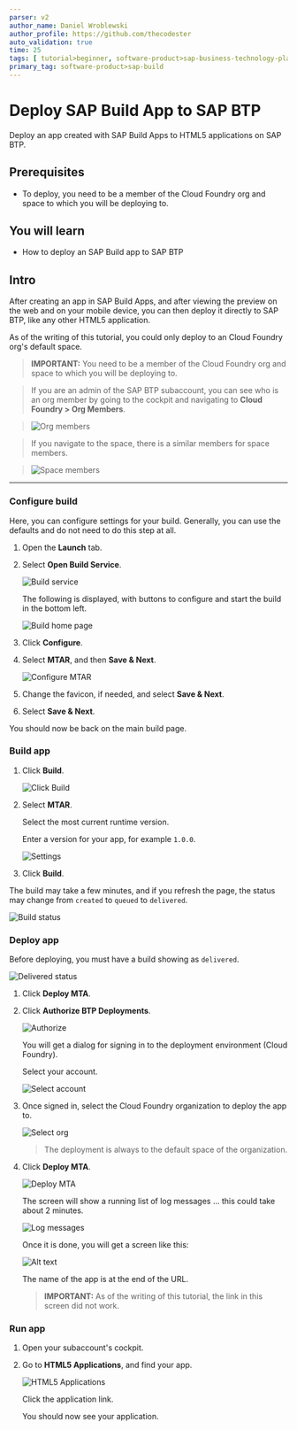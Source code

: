 ```yaml
---
parser: v2
author_name: Daniel Wroblewski
author_profile: https://github.com/thecodester
auto_validation: true
time: 25
tags: [ tutorial>beginner, software-product>sap-business-technology-platform,software-product>sap-build, software-product>sap-build-apps--enterprise-edition, software-product>sap-build-process-automation]
primary_tag: software-product>sap-build
---
```

 

# Deploy SAP Build App to SAP BTP
<!-- description --> Deploy an app created with SAP Build Apps to HTML5 applications on SAP BTP.

 
## Prerequisites
- To deploy, you need to be a member of the Cloud Foundry org and space to which you will be deploying to.


## You will learn
- How to deploy an SAP Build app to SAP BTP



## Intro
After creating an app in SAP Build Apps, and after viewing the preview on the web and on your mobile device, you can then deploy it directly to SAP BTP, like any other HTML5 application.

As of the writing of this tutorial, you could only deploy to an Cloud Foundry org's default space.

>**IMPORTANT:** You need to be a member of the Cloud Foundry org and space to which you will be deploying to.

>If you are an admin of the SAP BTP subaccount, you can see who is an org member by going to the cockpit and navigating to **Cloud Foundry > Org Members**.

>![Org members](org-members.png)

> If you navigate to the space, there is a similar members for space members.

>![Space members](org-space-members.png)

---

### Configure build
Here, you can configure settings for your build. Generally, you can use the defaults and do not need to do this step at all. 

1. Open the **Launch** tab.
   
2. Select **Open Build Service**.
   
    ![Build service](build1.png)

    The following is displayed, with buttons to configure and start the build in the bottom left.

    ![Build home page](configure1.png)

3. Click **Configure**.

4. Select **MTAR**, and then **Save & Next**.

    ![Configure MTAR](configure2.png)
   
5. Change the favicon, if needed, and select **Save & Next**.
   
6. Select **Save & Next**.

You should now be back on the main build page.




### Build app
1. Click **Build**.

    ![Click Build](build1a.png)

2. Select **MTAR**.
   
    Select the most current runtime version.

    Enter a version for your app, for example `1.0.0`.

    ![Settings](build2.png)

3. Click **Build**.

The build may take a few minutes, and if you refresh the page, the status may change from `created` to `queued` to `delivered`.

![Build status](build3.png)

### Deploy app
Before deploying, you must have a build showing as `delivered`.

![Delivered status](deploy1.png)

1. Click **Deploy MTA**.

2. Click **Authorize BTP Deployments**.

    ![Authorize](deploy2.png)

    You will get a dialog for signing in to the deployment environment (Cloud Foundry).
    
    Select your account.

    ![Select account](deploy3.png)

    
3. Once signed in, select the Cloud Foundry organization to deploy the app to.

    ![Select org](deploy4.png)

    >The deployment is always to the default space of the organization.

4. Click **Deploy MTA**.

    ![Deploy MTA](deploy5.png)

    The screen will show a running list of log messages ... this could take about 2 minutes.

    ![Log messages](deploy6.png)

    Once it is done, you will get a screen like this:

    ![Alt text](deploy7.png)

    The name of the app is at the end of the URL.

    >**IMPORTANT:** As of the writing of this tutorial, the link in this screen did not work.



### Run app
1. Open your subaccount's cockpit.

2. Go to **HTML5 Applications**, and find your app.

    ![HTML5 Applications](run1.png)

    Click the application link.

    You should now see your application.
